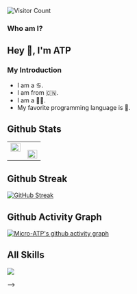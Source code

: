 ![Visitor Count](https://profile-counter.glitch.me/Micro-ATP/count.svg)

### Who am I?

## Hey 👋, I'm ATP

### My Introduction

- I am a ♋.
- I am from 🇨🇳.
- I am a 👨‍🎓.
- My favorite programming language is 🦀.

## Github Stats

<table><tr><td valign="top" width="50%">

<img src="https://github-readme-stats.vercel.app/api?username=Micro-ATP&show_icons=true&count_private=true&theme=onedark&hide_border=true" align="left" style="width: 100%" />

</td><td valign="top" width="50%">

<img src="https://github-readme-stats.vercel.app/api/top-langs/?username=Micro-ATP&hide_border=true&theme=onedark&layout=compact" align="left" style="width: 100%" /></td></tr></table>

## Github Streak
[![GitHub Streak](https://streak-stats.demolab.com?user=Micro-ATP&theme=ocean-dark&locale=zh_Hans)](https://git.io/streak-stats)

## Github Activity Graph
[![Micro-ATP's github activity graph](https://github-readme-activity-graph.vercel.app/graph?username=Micro-ATP&theme=vue)](https://github.com/ashutosh00710/github-readme-activity-graph)

## All Skills
<p>
 <a href="https://skillicons.dev">
    <img src="https://skillicons.dev/icons?i=github,md,rust,py,c,cs,java,mysql,anaconda,docker,pytorch,ae,au,pr,git,vscode,visualstudio,vim,arduino,ubuntu,apple,arch" />
  </a>
</p>
















<!-- ## Hi there 👋

<!--
**Micro-ATP/Micro-ATP** is a ✨ _special_ ✨ repository because its `README.md` (this file) appears on your GitHub profile.

Here are some ideas to get you started:

- 🔭 I’m currently working on ...
- 🌱 I’m currently learning ...
- 👯 I’m looking to collaborate on ...
- 🤔 I’m looking for help with ...
- 💬 Ask me about ...
- 📫 How to reach me: ...
- 😄 Pronouns: ...
- ⚡ Fun fact: ...
--> -->
